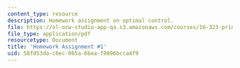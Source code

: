 ```yaml
---
content_type: resource
description: Homework assignment on optimal control.
file: https://ol-ocw-studio-app-qa.s3.amazonaws.com/courses/16-323-principles-of-optimal-control-spring-2008/58fd53dac6ec065a6beaf9896bcca4f9_assn1.pdf
file_type: application/pdf
resourcetype: Document
title: 'Homework Assignment #1'
uid: 58fd53da-c6ec-065a-6bea-f9896bcca4f9
---
```

